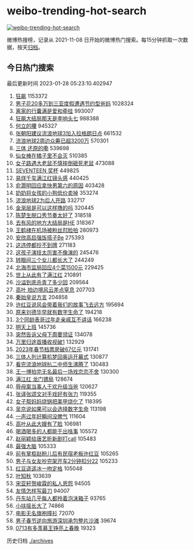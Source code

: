 # weibo-trending-hot-search

[![weibo-trending-hot-search](https://github.com/ameizi/weibo-trending-hot-search/actions/workflows/ci.yml/badge.svg)](https://github.com/ameizi/weibo-trending-hot-search/actions/workflows/ci.yml)

微博热搜榜，记录从 2021-11-08 日开始的微博热门搜索。每15分钟抓取一次数据，按天[归档](./archives)。

## 今日热门搜索

<!-- BEGIN --> 
最后更新时间 2023-01-28 05:23:10.402947 
1. [狂飙](https://s.weibo.com/weibo?q=%E7%8B%82%E9%A3%99&t=31&band_rank=1&Refer=top) 1153372
1. [男子花20多万到三亚度假遭遇节约型爸妈](https://s.weibo.com/weibo?q=%23%E7%94%B7%E5%AD%90%E8%8A%B120%E5%A4%9A%E4%B8%87%E5%88%B0%E4%B8%89%E4%BA%9A%E5%BA%A6%E5%81%87%E9%81%AD%E9%81%87%E8%8A%82%E7%BA%A6%E5%9E%8B%E7%88%B8%E5%A6%88%23&t=31&band_rank=2&Refer=top) 1028324
1. [离家的行囊满是爱和牵挂](https://s.weibo.com/weibo?q=%23%E7%A6%BB%E5%AE%B6%E7%9A%84%E8%A1%8C%E5%9B%8A%E6%BB%A1%E6%98%AF%E7%88%B1%E5%92%8C%E7%89%B5%E6%8C%82%23&t=31&band_rank=3&Refer=top) 993007
1. [狂飙大结局那天是李响头七](https://s.weibo.com/weibo?q=%23%E7%8B%82%E9%A3%99%E5%A4%A7%E7%BB%93%E5%B1%80%E9%82%A3%E5%A4%A9%E6%98%AF%E6%9D%8E%E5%93%8D%E5%A4%B4%E4%B8%83%23&t=31&band_rank=4&Refer=top) 988388
1. [何立的腰](https://s.weibo.com/weibo?q=%E4%BD%95%E7%AB%8B%E7%9A%84%E8%85%B0&t=31&band_rank=5&Refer=top) 945327
1. [张朝阳建议流浪地球3加入拉格朗日点](https://s.weibo.com/weibo?q=%23%E5%BC%A0%E6%9C%9D%E9%98%B3%E5%BB%BA%E8%AE%AE%E6%B5%81%E6%B5%AA%E5%9C%B0%E7%90%833%E5%8A%A0%E5%85%A5%E6%8B%89%E6%A0%BC%E6%9C%97%E6%97%A5%E7%82%B9%23&t=31&band_rank=6&Refer=top) 661532
1. [流浪地球2周边众筹已超3200万](https://s.weibo.com/weibo?q=%23%E6%B5%81%E6%B5%AA%E5%9C%B0%E7%90%832%E5%91%A8%E8%BE%B9%E4%BC%97%E7%AD%B9%E5%B7%B2%E8%B6%853200%E4%B8%87%23&t=31&band_rank=15&Refer=top) 570301
1. [三体 还原的嘞](https://s.weibo.com/weibo?q=%E4%B8%89%E4%BD%93%20%E8%BF%98%E5%8E%9F%E7%9A%84%E5%98%9E&t=31&band_rank=7&Refer=top) 539698
1. [仙女棒在橘子里不会灭](https://s.weibo.com/weibo?q=%E4%BB%99%E5%A5%B3%E6%A3%92%E5%9C%A8%E6%A9%98%E5%AD%90%E9%87%8C%E4%B8%8D%E4%BC%9A%E7%81%AD&t=31&band_rank=8&Refer=top) 510385
1. [女子路遇大老鼠不慎摔倒砸死老鼠](https://s.weibo.com/weibo?q=%23%E5%A5%B3%E5%AD%90%E8%B7%AF%E9%81%87%E5%A4%A7%E8%80%81%E9%BC%A0%E4%B8%8D%E6%85%8E%E6%91%94%E5%80%92%E7%A0%B8%E6%AD%BB%E8%80%81%E9%BC%A0%23&t=31&band_rank=9&Refer=top) 473088
1. [SEVENTEEN 奖杯](https://s.weibo.com/weibo?q=SEVENTEEN%20%E5%A5%96%E6%9D%AF&t=31&band_rank=10&Refer=top) 449825
1. [易烊千玺满江红镜头感](https://s.weibo.com/weibo?q=%23%E6%98%93%E7%83%8A%E5%8D%83%E7%8E%BA%E6%BB%A1%E6%B1%9F%E7%BA%A2%E9%95%9C%E5%A4%B4%E6%84%9F%23&t=31&band_rank=25&Refer=top) 440425
1. [俞灏明回应拿快男第六的原因](https://s.weibo.com/weibo?q=%23%E4%BF%9E%E7%81%8F%E6%98%8E%E5%9B%9E%E5%BA%94%E6%8B%BF%E5%BF%AB%E7%94%B7%E7%AC%AC%E5%85%AD%E7%9A%84%E5%8E%9F%E5%9B%A0%23&t=31&band_rank=43&Refer=top) 403428
1. [奶奶将女孩的小狗低价卖掉](https://s.weibo.com/weibo?q=%23%E5%A5%B6%E5%A5%B6%E5%B0%86%E5%A5%B3%E5%AD%A9%E7%9A%84%E5%B0%8F%E7%8B%97%E4%BD%8E%E4%BB%B7%E5%8D%96%E6%8E%89%23&t=31&band_rank=11&Refer=top) 353274
1. [流浪地球2为后人开路](https://s.weibo.com/weibo?q=%23%E6%B5%81%E6%B5%AA%E5%9C%B0%E7%90%832%E4%B8%BA%E5%90%8E%E4%BA%BA%E5%BC%80%E8%B7%AF%23&t=31&band_rank=12&Refer=top) 332717
1. [金渐层是可以这样撸的吗](https://s.weibo.com/weibo?q=%23%E9%87%91%E6%B8%90%E5%B1%82%E6%98%AF%E5%8F%AF%E4%BB%A5%E8%BF%99%E6%A0%B7%E6%92%B8%E7%9A%84%E5%90%97%23&t=31&band_rank=16&Refer=top) 320445
1. [陈楚生脱口秀节奏太好了](https://s.weibo.com/weibo?q=%23%E9%99%88%E6%A5%9A%E7%94%9F%E8%84%B1%E5%8F%A3%E7%A7%80%E8%8A%82%E5%A5%8F%E5%A4%AA%E5%A5%BD%E4%BA%86%23&t=31&band_rank=13&Refer=top) 318518
1. [去有风的地方大结局是HE](https://s.weibo.com/weibo?q=%23%E5%8E%BB%E6%9C%89%E9%A3%8E%E7%9A%84%E5%9C%B0%E6%96%B9%E5%A4%A7%E7%BB%93%E5%B1%80%E6%98%AFHE%23&t=31&band_rank=14&Refer=top) 318367
1. [王鹤棣在机场被粉丝怼脸拍](https://s.weibo.com/weibo?q=%23%E7%8E%8B%E9%B9%A4%E6%A3%A3%E5%9C%A8%E6%9C%BA%E5%9C%BA%E8%A2%AB%E7%B2%89%E4%B8%9D%E6%80%BC%E8%84%B8%E6%8B%8D%23&t=31&band_rank=17&Refer=top) 280973
1. [安欣高启强饭搭子Be](https://s.weibo.com/weibo?q=%23%E5%AE%89%E6%AC%A3%E9%AB%98%E5%90%AF%E5%BC%BA%E9%A5%AD%E6%90%AD%E5%AD%90Be%23&t=31&band_rank=18&Refer=top) 275393
1. [这违停都抄不到牌](https://s.weibo.com/weibo?q=%23%E8%BF%99%E8%BF%9D%E5%81%9C%E9%83%BD%E6%8A%84%E4%B8%8D%E5%88%B0%E7%89%8C%23&t=31&band_rank=19&Refer=top) 271183
1. [这孩子演技太厉害不像演的](https://s.weibo.com/weibo?q=%23%E8%BF%99%E5%AD%A9%E5%AD%90%E6%BC%94%E6%8A%80%E5%A4%AA%E5%8E%89%E5%AE%B3%E4%B8%8D%E5%83%8F%E6%BC%94%E7%9A%84%23&t=31&band_rank=31&Refer=top) 245476
1. [转眼间三个女儿都长大了](https://s.weibo.com/weibo?q=%23%E8%BD%AC%E7%9C%BC%E9%97%B4%E4%B8%89%E4%B8%AA%E5%A5%B3%E5%84%BF%E9%83%BD%E9%95%BF%E5%A4%A7%E4%BA%86%23&t=31&band_rank=50&Refer=top) 244249
1. [北海市监局回应4个菜1500元](https://s.weibo.com/weibo?q=%23%E5%8C%97%E6%B5%B7%E5%B8%82%E7%9B%91%E5%B1%80%E5%9B%9E%E5%BA%944%E4%B8%AA%E8%8F%9C1500%E5%85%83%23&t=31&band_rank=20&Refer=top) 229425
1. [世上从此有了满江红](https://s.weibo.com/weibo?q=%23%E4%B8%96%E4%B8%8A%E4%BB%8E%E6%AD%A4%E6%9C%89%E4%BA%86%E6%BB%A1%E6%B1%9F%E7%BA%A2%23&t=31&band_rank=21&Refer=top) 210891
1. [沙溢到底杀青了多少回](https://s.weibo.com/weibo?q=%23%E6%B2%99%E6%BA%A2%E5%88%B0%E5%BA%95%E6%9D%80%E9%9D%92%E4%BA%86%E5%A4%9A%E5%B0%91%E5%9B%9E%23&t=31&band_rank=22&Refer=top) 209564
1. [高叶 拍边境风云差点窒息](https://s.weibo.com/weibo?q=%E9%AB%98%E5%8F%B6%20%E6%8B%8D%E8%BE%B9%E5%A2%83%E9%A3%8E%E4%BA%91%E5%B7%AE%E7%82%B9%E7%AA%92%E6%81%AF&t=31&band_rank=23&Refer=top) 207703
1. [秦始皇说方言](https://s.weibo.com/weibo?q=%E7%A7%A6%E5%A7%8B%E7%9A%87%E8%AF%B4%E6%96%B9%E8%A8%80&t=31&band_rank=24&Refer=top) 204858
1. [许红豆说风会带着我们的故事飞去远方](https://s.weibo.com/weibo?q=%23%E8%AE%B8%E7%BA%A2%E8%B1%86%E8%AF%B4%E9%A3%8E%E4%BC%9A%E5%B8%A6%E7%9D%80%E6%88%91%E4%BB%AC%E7%9A%84%E6%95%85%E4%BA%8B%E9%A3%9E%E5%8E%BB%E8%BF%9C%E6%96%B9%23&t=31&band_rank=26&Refer=top) 195694
1. [原来刘德华早就有数字生命了](https://s.weibo.com/weibo?q=%23%E5%8E%9F%E6%9D%A5%E5%88%98%E5%BE%B7%E5%8D%8E%E6%97%A9%E5%B0%B1%E6%9C%89%E6%95%B0%E5%AD%97%E7%94%9F%E5%91%BD%E4%BA%86%23&t=31&band_rank=27&Refer=top) 194218
1. [3个同龄表哥过年走亲戚互不讲话](https://s.weibo.com/weibo?q=%233%E4%B8%AA%E5%90%8C%E9%BE%84%E8%A1%A8%E5%93%A5%E8%BF%87%E5%B9%B4%E8%B5%B0%E4%BA%B2%E6%88%9A%E4%BA%92%E4%B8%8D%E8%AE%B2%E8%AF%9D%23&t=31&band_rank=28&Refer=top) 166238
1. [明天上班](https://s.weibo.com/weibo?q=%23%E6%98%8E%E5%A4%A9%E4%B8%8A%E7%8F%AD%23&t=31&band_rank=29&Refer=top) 145736
1. [突然告诉父母下周要领证](https://s.weibo.com/weibo?q=%23%E7%AA%81%E7%84%B6%E5%91%8A%E8%AF%89%E7%88%B6%E6%AF%8D%E4%B8%8B%E5%91%A8%E8%A6%81%E9%A2%86%E8%AF%81%23&t=31&band_rank=30&Refer=top) 134078
1. [万里归途首播收视破1](https://s.weibo.com/weibo?q=%23%E4%B8%87%E9%87%8C%E5%BD%92%E9%80%94%E9%A6%96%E6%92%AD%E6%94%B6%E8%A7%86%E7%A0%B41%23&t=31&band_rank=32&Refer=top) 132929
1. [2023年春节档票房破67亿元](https://s.weibo.com/weibo?q=%232023%E5%B9%B4%E6%98%A5%E8%8A%82%E6%A1%A3%E7%A5%A8%E6%88%BF%E7%A0%B467%E4%BA%BF%E5%85%83%23&t=31&band_rank=33&Refer=top) 131741
1. [三体人列计算机梦回奥运开幕式](https://s.weibo.com/weibo?q=%23%E4%B8%89%E4%BD%93%E4%BA%BA%E5%88%97%E8%AE%A1%E7%AE%97%E6%9C%BA%E6%A2%A6%E5%9B%9E%E5%A5%A5%E8%BF%90%E5%BC%80%E5%B9%95%E5%BC%8F%23&t=31&band_rank=34&Refer=top) 130877
1. [看完流浪地球杭二中师生沸腾了](https://s.weibo.com/weibo?q=%23%E7%9C%8B%E5%AE%8C%E6%B5%81%E6%B5%AA%E5%9C%B0%E7%90%83%E6%9D%AD%E4%BA%8C%E4%B8%AD%E5%B8%88%E7%94%9F%E6%B2%B8%E8%85%BE%E4%BA%86%23&t=31&band_rank=35&Refer=top) 130483
1. [王一博拍完无名最后一场戏恋恋不舍](https://s.weibo.com/weibo?q=%23%E7%8E%8B%E4%B8%80%E5%8D%9A%E6%8B%8D%E5%AE%8C%E6%97%A0%E5%90%8D%E6%9C%80%E5%90%8E%E4%B8%80%E5%9C%BA%E6%88%8F%E6%81%8B%E6%81%8B%E4%B8%8D%E8%88%8D%23&t=31&band_rank=36&Refer=top) 130300
1. [满江红 龙门镖局](https://s.weibo.com/weibo?q=%E6%BB%A1%E6%B1%9F%E7%BA%A2%20%E9%BE%99%E9%97%A8%E9%95%96%E5%B1%80&t=31&band_rank=37&Refer=top) 128674
1. [辱母案当事人于欢升级当爸](https://s.weibo.com/weibo?q=%23%E8%BE%B1%E6%AF%8D%E6%A1%88%E5%BD%93%E4%BA%8B%E4%BA%BA%E4%BA%8E%E6%AC%A2%E5%8D%87%E7%BA%A7%E5%BD%93%E7%88%B8%23&t=31&band_rank=38&Refer=top) 120627
1. [张译张颂文对手戏好有张力](https://s.weibo.com/weibo?q=%23%E5%BC%A0%E8%AF%91%E5%BC%A0%E9%A2%82%E6%96%87%E5%AF%B9%E6%89%8B%E6%88%8F%E5%A5%BD%E6%9C%89%E5%BC%A0%E5%8A%9B%23&t=31&band_rank=11&Refer=top) 119355
1. [女子帮妈妈烧锅把美甲烧化了](https://s.weibo.com/weibo?q=%23%E5%A5%B3%E5%AD%90%E5%B8%AE%E5%A6%88%E5%A6%88%E7%83%A7%E9%94%85%E6%8A%8A%E7%BE%8E%E7%94%B2%E7%83%A7%E5%8C%96%E4%BA%86%23&t=31&band_rank=50&Refer=top) 118395
1. [吴京说如果可以会选择数字生命](https://s.weibo.com/weibo?q=%23%E5%90%B4%E4%BA%AC%E8%AF%B4%E5%A6%82%E6%9E%9C%E5%8F%AF%E4%BB%A5%E4%BC%9A%E9%80%89%E6%8B%A9%E6%95%B0%E5%AD%97%E7%94%9F%E5%91%BD%23&t=31&band_rank=34&Refer=top) 113198
1. [一声过年好瞬间没脾气](https://s.weibo.com/weibo?q=%23%E4%B8%80%E5%A3%B0%E8%BF%87%E5%B9%B4%E5%A5%BD%E7%9E%AC%E9%97%B4%E6%B2%A1%E8%84%BE%E6%B0%94%23&t=31&band_rank=39&Refer=top) 111604
1. [高叶从此大嫂有了脸](https://s.weibo.com/weibo?q=%23%E9%AB%98%E5%8F%B6%E4%BB%8E%E6%AD%A4%E5%A4%A7%E5%AB%82%E6%9C%89%E4%BA%86%E8%84%B8%23&t=31&band_rank=41&Refer=top) 106981
1. [喝酒喝多的人都能干出啥事](https://s.weibo.com/weibo?q=%23%E5%96%9D%E9%85%92%E5%96%9D%E5%A4%9A%E7%9A%84%E4%BA%BA%E9%83%BD%E8%83%BD%E5%B9%B2%E5%87%BA%E5%95%A5%E4%BA%8B%23&t=31&band_rank=40&Refer=top) 105572
1. [赵丽颖给唐艺昕新剧打call](https://s.weibo.com/weibo?q=%23%E8%B5%B5%E4%B8%BD%E9%A2%96%E7%BB%99%E5%94%90%E8%89%BA%E6%98%95%E6%96%B0%E5%89%A7%E6%89%93call%23&t=31&band_rank=42&Refer=top) 105483
1. [最强大脑](https://s.weibo.com/weibo?q=%E6%9C%80%E5%BC%BA%E5%A4%A7%E8%84%91&t=31&band_rank=44&Refer=top) 105333
1. [前有掌柜赵盼儿后有民宿老板许红豆](https://s.weibo.com/weibo?q=%23%E5%89%8D%E6%9C%89%E6%8E%8C%E6%9F%9C%E8%B5%B5%E7%9B%BC%E5%84%BF%E5%90%8E%E6%9C%89%E6%B0%91%E5%AE%BF%E8%80%81%E6%9D%BF%E8%AE%B8%E7%BA%A2%E8%B1%86%23&t=31&band_rank=45&Refer=top) 105265
1. [男子与女友吵完架开车2分钟扣分22](https://s.weibo.com/weibo?q=%23%E7%94%B7%E5%AD%90%E4%B8%8E%E5%A5%B3%E5%8F%8B%E5%90%B5%E5%AE%8C%E6%9E%B6%E5%BC%80%E8%BD%A62%E5%88%86%E9%92%9F%E6%89%A3%E5%88%8622%23&t=31&band_rank=46&Refer=top) 105233
1. [红豆遥遥冰一吻定格](https://s.weibo.com/weibo?q=%23%E7%BA%A2%E8%B1%86%E9%81%A5%E9%81%A5%E5%86%B0%E4%B8%80%E5%90%BB%E5%AE%9A%E6%A0%BC%23&t=31&band_rank=47&Refer=top) 105048
1. [叶知秋](https://s.weibo.com/weibo?q=%E5%8F%B6%E7%9F%A5%E7%A7%8B&t=31&band_rank=48&Refer=top) 103639
1. [宋亚轩贺峻霖的私人恩怨](https://s.weibo.com/weibo?q=%23%E5%AE%8B%E4%BA%9A%E8%BD%A9%E8%B4%BA%E5%B3%BB%E9%9C%96%E7%9A%84%E7%A7%81%E4%BA%BA%E6%81%A9%E6%80%A8%23&t=31&band_rank=43&Refer=top) 94505
1. [友情怎样写最刀](https://s.weibo.com/weibo?q=%23%E5%8F%8B%E6%83%85%E6%80%8E%E6%A0%B7%E5%86%99%E6%9C%80%E5%88%80%23&t=31&band_rank=50&Refer=top) 94007
1. [丹东站几乎每人都拎着泡沫箱子](https://s.weibo.com/weibo?q=%23%E4%B8%B9%E4%B8%9C%E7%AB%99%E5%87%A0%E4%B9%8E%E6%AF%8F%E4%BA%BA%E9%83%BD%E6%8B%8E%E7%9D%80%E6%B3%A1%E6%B2%AB%E7%AE%B1%E5%AD%90%23&t=31&band_rank=49&Refer=top) 93765
1. [小扶摇长大了](https://s.weibo.com/weibo?q=%23%E5%B0%8F%E6%89%B6%E6%91%87%E9%95%BF%E5%A4%A7%E4%BA%86%23&t=31&band_rank=49&Refer=top) 74866
1. [电影无名旗袍撞衫](https://s.weibo.com/weibo?q=%23%E7%94%B5%E5%BD%B1%E6%97%A0%E5%90%8D%E6%97%97%E8%A2%8D%E6%92%9E%E8%A1%AB%23&t=31&band_rank=48&Refer=top) 72070
1. [男子春节逆向旅游深圳承包整片沙滩](https://s.weibo.com/weibo?q=%23%E7%94%B7%E5%AD%90%E6%98%A5%E8%8A%82%E9%80%86%E5%90%91%E6%97%85%E6%B8%B8%E6%B7%B1%E5%9C%B3%E6%89%BF%E5%8C%85%E6%95%B4%E7%89%87%E6%B2%99%E6%BB%A9%23&t=31&band_rank=21&Refer=top) 39674
1. [0713有多羡慕王铮亮上春晚](https://s.weibo.com/weibo?q=%230713%E6%9C%89%E5%A4%9A%E7%BE%A1%E6%85%95%E7%8E%8B%E9%93%AE%E4%BA%AE%E4%B8%8A%E6%98%A5%E6%99%9A%23&t=31&band_rank=45&Refer=top) 19323
<!-- END -->

历史归档 [./archives](./archives)

